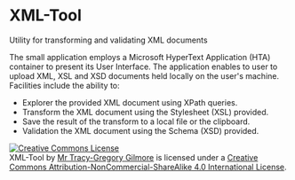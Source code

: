 XML-Tool
========

Utility for transforming and validating XML documents

The small application employs a Microsoft HyperText Application (HTA) container to present its User Interface. The application enables to user to upload XML, XSL and XSD documents held locally on the user's machine. 
Facilities include the ability to:
<ul>
<li>Explorer the provided XML document using XPath queries.</li>
<li>Transform the XML document using the Stylesheet (XSL) provided.</li>
<li>Save the result of the transform to a local file or the clipboard.</li>
<li>Validation the XML document using the Schema (XSD) provided.</li>
</ul>
<a rel="license" href="http://creativecommons.org/licenses/by-nc-sa/4.0/"><img alt="Creative Commons License" style="border-width:0" src="https://i.creativecommons.org/l/by-nc-sa/4.0/88x31.png" /></a><br /><span xmlns:dct="http://purl.org/dc/terms/" href="http://purl.org/dc/dcmitype/InteractiveResource" property="dct:title" rel="dct:type">XML-Tool</span> by <a xmlns:cc="http://creativecommons.org/ns#" href="http://gilmoretj.wordpress.com/" property="cc:attributionName" rel="cc:attributionURL">Mr Tracy-Gregory Gilmore</a> is licensed under a <a rel="license" href="http://creativecommons.org/licenses/by-nc-sa/4.0/">Creative Commons Attribution-NonCommercial-ShareAlike 4.0 International License</a>.
